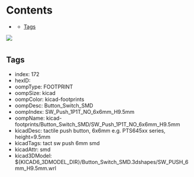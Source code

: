 



Contents
========

* [](#)
	* [Tags](#tags)
  
![][im]
# 

## Tags

- index: 172
- hexID: 
- oompType: FOOTPRINT
- oompSize: kicad
- oompColor: kicad-footprints
- oompDesc: Button_Switch_SMD
- oompIndex: SW_Push_1P1T_NO_6x6mm_H9.5mm
- oompName: kicad-footprints/Button_Switch_SMD/SW_Push_1P1T_NO_6x6mm_H9.5mm
- kicadDesc: tactile push button, 6x6mm e.g. PTS645xx series, height=9.5mm
- kicadTags: tact sw push 6mm smd
- kicadAttr: smd
- kicad3DModel: ${KICAD6_3DMODEL_DIR}/Button_Switch_SMD.3dshapes/SW_PUSH_6mm_H9.5mm.wrl



[im]: image.png
